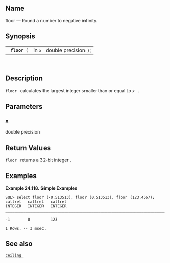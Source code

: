 <div id="fn_floor" class="refentry">

<div class="titlepage">

</div>

<div class="refnamediv">

## Name

floor — Round a number to negative infinity.

</div>

<div class="refsynopsisdiv">

## Synopsis

<div id="fsyn_floor" class="funcsynopsis">

|                    |                               |
|--------------------|-------------------------------|
| ` `**`floor`**` (` | in `x ` double precision `)`; |

<div class="funcprototype-spacer">

 

</div>

</div>

</div>

<div id="desc_floor" class="refsect1">

## Description

`floor ` calculates the largest integer smaller than or equal to *`x `*
.

</div>

<div id="params_floor" class="refsect1">

## Parameters

<div id="id89185" class="refsect2">

### x

<span class="type">double precision </span>

</div>

</div>

<div id="ret_floor" class="refsect1">

## Return Values

`floor ` returns a 32-bit <span class="type">integer </span> .

</div>

<div id="examples_floor" class="refsect1">

## Examples

<div id="ex_floor" class="example">

**Example 24.118. Simple Examples**

<div class="example-contents">

``` screen
SQL> select floor (-0.513513), floor (0.513513), floor (123.4567);
callret   callret   callret
INTEGER   INTEGER   INTEGER
_______________________________________________________________________________

-1        0         123

1 Rows. -- 3 msec.
```

</div>

</div>

  

</div>

<div id="seealso_floor" class="refsect1">

## See also

<a href="fn_ceiling.html" class="link" title="ceiling"><code
class="function">ceiling </code></a>

</div>

</div>
